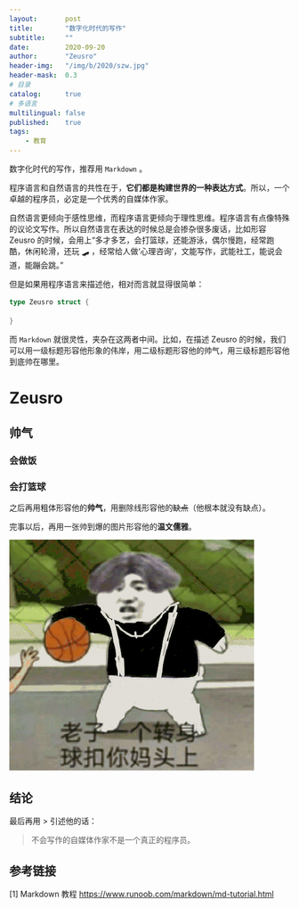 ```yaml
---
layout:       post
title:        "数字化时代的写作"
subtitle:     ""
date:         2020-09-20
author:       "Zeusro"
header-img:   "/img/b/2020/szw.jpg"
header-mask:  0.3
# 目录
catalog:      true
# 多语言
multilingual: false
published:    true
tags:
    - 教育
---
```


数字化时代的写作，推荐用 `Markdown` 。

程序语言和自然语言的共性在于，**它们都是构建世界的一种表达方式**。所以，一个卓越的程序员，必定是一个优秀的自媒体作家。

自然语言更倾向于感性思维，而程序语言更倾向于理性思维。程序语言有点像特殊的议论文写作。所以自然语言在表达的时候总是会掺杂很多废话，比如形容 Zeusro 的时候，会用上“多才多艺，会打篮球，还能游泳，偶尔慢跑，经常跑酷，休闲轮滑，还玩 🛹 ，经常给人做‘心理咨询’，文能写作，武能社工，能说会道，能蹦会跳。”

但是如果用程序语言来描述他，相对而言就显得很简单：

```go
type Zeusro struct {

}
```

而 `Markdown` 就很灵性，夹杂在这两者中间。比如，在描述 Zeusro 的时候，我们可以用一级标题形容他形象的伟岸，用二级标题形容他的帅气，用三级标题形容他到底帅在哪里。

# Zeusro 
## 帅气
### 会做饭
### 会打篮球

之后再用粗体形容他的**帅气**，用删除线形容他的~~缺点~~（他根本就没有缺点）。

完事以后，再用一张帅到爆的图片形容他的**温文儒雅**。

![image](/img/in-post/writing-in-digital-world/cai.gif)

## 结论

最后再用 > 引述他的话：

> 不会写作的自媒体作家不是一个真正的程序员。

## 参考链接

[1]
Markdown 教程
https://www.runoob.com/markdown/md-tutorial.html